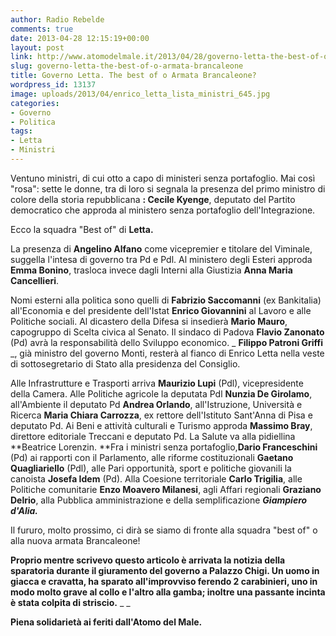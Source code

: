 ```yaml
---
author: Radio Rebelde
comments: true
date: 2013-04-28 12:15:19+00:00
layout: post
link: http://www.atomodelmale.it/2013/04/28/governo-letta-the-best-of-o-armata-brancaleone/
slug: governo-letta-the-best-of-o-armata-brancaleone
title: Governo Letta. The best of o Armata Brancaleone?
wordpress_id: 13137
image: uploads/2013/04/enrico_letta_lista_ministri_645.jpg
categories:
- Governo
- Politica
tags:
- Letta
- Ministri
---
```


Ventuno ministri, di cui otto a capo di ministeri senza portafoglio. Mai così "rosa": sette le donne, tra di loro si segnala la presenza del primo ministro di colore della storia repubblicana **: Cecile Kyenge**, deputato del Partito democratico che approda al ministero senza portafoglio dell'Integrazione.

Ecco la squadra "Best of" di **Letta.**

La presenza di **Angelino Alfano** come vicepremier e titolare del Viminale, suggella l'intesa di governo tra Pd e Pdl. Al ministero degli Esteri approda **Emma Bonino**, trasloca invece dagli Interni alla Giustizia **Anna Maria Cancellieri**.

Nomi esterni alla politica sono quelli di **Fabrizio Saccomanni** (ex Bankitalia) all'Economia e del presidente dell'Istat **Enrico Giovannini** al Lavoro e alle Politiche sociali. Al dicastero della Difesa si insedierà **Mario Mauro**, capogruppo di Scelta civica al Senato. Il sindaco di Padova **Flavio Zanonato** (Pd) avrà la responsabilità dello Sviluppo economico. _ **Filippo Patroni Griffi** _, già ministro del governo Monti, resterà al fianco di Enrico Letta nella veste di sottosegretario di Stato alla presidenza del Consiglio.

Alle Infrastrutture e Trasporti arriva **Maurizio Lupi** (Pdl), vicepresidente della Camera. Alle Politiche agricole la deputata Pdl **Nunzia De Girolamo**, all'Ambiente il deputato Pd **Andrea Orlando**, all'Istruzione, Università e Ricerca **Maria Chiara Carrozza**, ex rettore dell'Istituto Sant'Anna di Pisa e deputato Pd. Ai Beni e attività culturali e Turismo approda **Massimo Bray**, direttore editoriale Treccani e deputato Pd. La Salute va alla pidiellina **Beatrice Lorenzin. **Fra i ministri senza portafoglio,**Dario Franceschini** (Pd) ai rapporti con il Parlamento, alle riforme costituzionali **Gaetano Quagliariello** (Pdl), alle Pari opportunità, sport e politiche giovanili la canoista **Josefa Idem** (Pd). Alla Coesione territoriale **Carlo Trigilia**, alle Politiche comunitarie **Enzo Moavero Milanesi**, agli Affari regionali **Graziano Delrio**, alla Pubblica amministrazione e della semplificazione **_Giampiero d'Alia._**

Il fururo, molto prossimo, ci dirà se siamo di fronte alla squadra "best of" o alla nuova armata Brancaleone!

**Proprio mentre scrivevo questo articolo è arrivata la notizia della sparatoria durante il giuramento del governo a Palazzo Chigi. Un uomo in giacca e cravatta, ha sparato all'improvviso ferendo 2 carabinieri, uno in modo molto grave al collo e l'altro alla gamba; inoltre una passante incinta è stata colpita di striscio.**
_  _

**Piena solidarietà ai feriti dall'Atomo del Male.**
